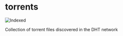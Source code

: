 torrents 
========
![Indexed](https://img.shields.io/badge/indexed-28302-blue)

Collection of torrent files discovered in the DHT network
